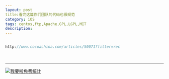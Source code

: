 ```yaml
---
layout: post
title:看完这篇你们团队的代码也很规范
category: iOS
tags: centos,ftp,Apache,GPL,LGPL,MIT
description: 
---
```


```javascript

http://www.cocoachina.com/articles/50071?filter=rec
 
 

```



---


<script language="javascript" type="text/javascript" src="//js.users.51.la/19176892.js"></script>
<noscript><a href="//www.51.la/?19176892" target="_blank"><img alt="&#x6211;&#x8981;&#x5566;&#x514D;&#x8D39;&#x7EDF;&#x8BA1;" src="//img.users.51.la/19176892.asp" style="border:none" /></a></noscript>

